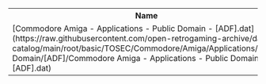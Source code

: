 <table>
<tr><th>Name</th><th>Size</th></tr>
<tr><td>[Commodore Amiga - Applications - Public Domain - [ADF].dat](https://raw.githubusercontent.com/open-retrogaming-archive/dat-catalog/main/root/basic/TOSEC/Commodore/Amiga/Applications/Public Domain/[ADF]/Commodore Amiga - Applications - Public Domain - [ADF].dat)</td><td>390881</td></tr>
</table>
